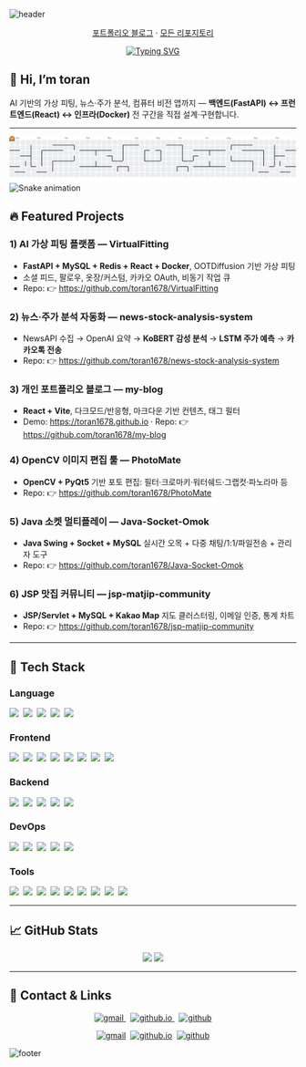 <!-- 헤더 배너 -->
![header](https://capsule-render.vercel.app/api?type=waving&color=0:16A085,50:27AE60,100:2ECC71&height=220&section=header&text=toran%20(Seonbin)&fontSize=48&fontColor=ffffff&desc=%EC%9D%BD%EA%B8%B0%20%EC%89%AC%EC%9A%B4%20%EC%BD%94%EB%93%9C%20%C2%B7%20%EC%8B%A0%EB%A2%B0%EA%B0%80%EB%8A%A5%ED%95%9C%20%EC%8B%9C%EC%8A%A4%ED%85%9C%20%C2%B7%20%EC%A6%90%EA%B1%B0%EC%9A%B4%20UX&descSize=15&descAlign=50&descAlignY=70)




<p align="center">
  <a href="https://toran1678.github.io/my-blog/">포트폴리오 블로그</a> ·
  <a href="https://github.com/toran1678?tab=repositories">모든 리포지토리</a>
</p>

<p align="center">
  <a href="https://readme-typing-svg.demolab.com">
    <img
      src="https://readme-typing-svg.demolab.com/?font=Fira+Code&weight=500&pause=1200&center=true&vCenter=true&width=640&lines=Build+things+people+use;Readable+code%2C+Reliable+systems%2C+Delightful+UX;Type-safe+frontends+%26+scalable+APIs;Ship+small%2C+learn+fast&v=2"
      alt="Typing SVG"
    />
  </a>
</p>

## 👋 Hi, I’m **toran**  
AI 기반의 가상 피팅, 뉴스·주가 분석, 컴퓨터 비전 앱까지 — **백엔드(FastAPI) ↔ 프런트엔드(React) ↔ 인프라(Docker)** 전 구간을 직접 설계·구현합니다.  

---

<picture>
  <source media="(prefers-color-scheme: dark)" srcset="https://raw.githubusercontent.com/toran1678/toran1678/output/pacman-contribution-graph-dark.svg">
  <source media="(prefers-color-scheme: light)" srcset="https://raw.githubusercontent.com/toran1678/toran1678/output/pacman-contribution-graph.svg">
  <img alt="pacman contribution graph" src="https://raw.githubusercontent.com/toran1678/toran1678/output/pacman-contribution-graph.svg">
</picture>

<img src="https://raw.githubusercontent.com/toran1678/toran1678/output/snake.svg" alt="Snake animation" />

## 🔥 Featured Projects

### 1) AI 가상 피팅 플랫폼 — **VirtualFitting**
- **FastAPI + MySQL + Redis + React + Docker**, OOTDiffusion 기반 가상 피팅
- 소셜 피드, 팔로우, 옷장/커스텀, 카카오 OAuth, 비동기 작업 큐  
- Repo: 👉 <https://github.com/toran1678/VirtualFitting>

### 2) 뉴스·주가 분석 자동화 — **news-stock-analysis-system**
- NewsAPI 수집 → OpenAI 요약 → **KoBERT 감성 분석** → **LSTM 주가 예측** → **카카오톡 전송**
- Repo: 👉 <https://github.com/toran1678/news-stock-analysis-system>

### 3) 개인 포트폴리오 블로그 — **my-blog**
- **React + Vite**, 다크모드/반응형, 마크다운 기반 컨텐츠, 태그 필터  
- Demo: <https://toran1678.github.io> · Repo: 👉 <https://github.com/toran1678/my-blog>

### 4) OpenCV 이미지 편집 툴 — **PhotoMate**
- **OpenCV + PyQt5** 기반 포토 편집: 필터·크로마키·워터쉐드·그랩컷·파노라마 등
- Repo: 👉 <https://github.com/toran1678/PhotoMate>

### 5) Java 소켓 멀티플레이 — **Java-Socket-Omok**
- **Java Swing + Socket + MySQL** 실시간 오목 + 다중 채팅/1:1/파일전송 + 관리자 도구
- Repo: 👉 <https://github.com/toran1678/Java-Socket-Omok>

### 6) JSP 맛집 커뮤니티 — **jsp-matjip-community**
- **JSP/Servlet + MySQL + Kakao Map** 지도 클러스터링, 이메일 인증, 통계 차트
- Repo: 👉 <https://github.com/toran1678/jsp-matjip-community>

---

## 🧰 Tech Stack

### Language
<p>
  <img src="https://img.shields.io/badge/TypeScript-3178C6?style=for-the-badge&logo=typescript&logoColor=white" />&nbsp;
  <img src="https://img.shields.io/badge/JavaScript-F7DF1E?style=for-the-badge&logo=javascript&logoColor=black" />&nbsp;
  <img src="https://img.shields.io/badge/Python-3776AB?style=for-the-badge&logo=python&logoColor=white" />&nbsp;
  <img src="https://img.shields.io/badge/Java-ED8B00?style=for-the-badge&logo=openjdk&logoColor=white" />&nbsp;
  <img src="https://img.shields.io/badge/C-A8B9CC?style=for-the-badge&logo=c&logoColor=white" />
</p>

### Frontend
<p>
  <img src="https://img.shields.io/badge/React-20232A?style=for-the-badge&logo=react&logoColor=61DAFB" />&nbsp;
  <img src="https://img.shields.io/badge/Next.js-000000?style=for-the-badge&logo=nextdotjs&logoColor=white" />&nbsp;
  <img src="https://img.shields.io/badge/Vite-646CFF?style=for-the-badge&logo=vite&logoColor=white" />&nbsp;
  <img src="https://img.shields.io/badge/HTML-E34F26?style=for-the-badge&logo=html5&logoColor=white" />&nbsp;
  <img src="https://img.shields.io/badge/CSS-1572B6?style=for-the-badge&logo=css3&logoColor=white" />&nbsp;
  <img src="https://img.shields.io/badge/Sass-CC6699?style=for-the-badge&logo=sass&logoColor=white" />&nbsp;
  <img src="https://img.shields.io/badge/Tailwind%20CSS-06B6D4?style=for-the-badge&logo=tailwindcss&logoColor=white" />&nbsp;
  <img src="https://img.shields.io/badge/Responsive%20Design-FF6A88?style=for-the-badge" />
</p>

### Backend
<p>
  <img src="https://img.shields.io/badge/Node.js-339933?style=for-the-badge&logo=nodedotjs&logoColor=white" />&nbsp;
  <img src="https://img.shields.io/badge/Express-000000?style=for-the-badge&logo=express&logoColor=white" />&nbsp;
  <img src="https://img.shields.io/badge/FastAPI-009688?style=for-the-badge&logo=fastapi&logoColor=white" />&nbsp;
  <img src="https://img.shields.io/badge/RESTful%20API-FE7A16?style=for-the-badge" />&nbsp;
  <img src="https://img.shields.io/badge/GraphQL-E10098?style=for-the-badge&logo=graphql&logoColor=white" />
</p>

### DevOps
<p>
  <img src="https://img.shields.io/badge/Docker-2496ED?style=for-the-badge&logo=docker&logoColor=white" />&nbsp;
  <img src="https://img.shields.io/badge/Redis-DC382D?style=for-the-badge&logo=redis&logoColor=white" />&nbsp;
  <img src="https://img.shields.io/badge/Git-F05032?style=for-the-badge&logo=git&logoColor=white" />&nbsp;
  <img src="https://img.shields.io/badge/GitHub-181717?style=for-the-badge&logo=github&logoColor=white" />&nbsp;
  <img src="https://img.shields.io/badge/CI%2FCD-0A66C2?style=for-the-badge" />
</p>

### Tools
<p>
  <img src="https://img.shields.io/badge/Figma-F24E1E?style=for-the-badge&logo=figma&logoColor=white" />&nbsp;
  <img src="https://img.shields.io/badge/Blender-F5792A?style=for-the-badge&logo=blender&logoColor=white" />&nbsp;
  <img src="https://img.shields.io/badge/VS%20Code-007ACC?style=for-the-badge&logo=visualstudiocode&logoColor=white" />&nbsp;
  <img src="https://img.shields.io/badge/Webpack-8DD6F9?style=for-the-badge&logo=webpack&logoColor=1b1b1b" />&nbsp;
  <img src="https://img.shields.io/badge/UI%2FUX-9B59B6?style=for-the-badge" />&nbsp;
  <img src="https://img.shields.io/badge/Git-F05032?style=for-the-badge&logo=git&logoColor=white" />&nbsp;
  <img src="https://img.shields.io/badge/GitHub-181717?style=for-the-badge&logo=github&logoColor=white" />&nbsp;
  <img src="https://img.shields.io/badge/Notion-000000?style=for-the-badge&logo=notion&logoColor=white" />&nbsp;
  <img src="https://img.shields.io/badge/Obsidian-7C3AED?style=for-the-badge&logo=obsidian&logoColor=white" />
</p>

---

## 📈 GitHub Stats

<p align="center">
  <img src="https://github-readme-stats.vercel.app/api?username=toran1678&show_icons=true&theme=radical" height="160" />
  <img src="https://github-readme-stats.vercel.app/api/top-langs/?username=toran1678&layout=compact&theme=radical" height="160" />
</p>

---

## 💬 Contact & Links
<p align="center">
  <!-- Gmail -->
  <a href="mailto:toran16784@gmail.com" title="Email">
    <img src="https://img.shields.io/badge/Gmail-D14836?style=for-the-badge&logo=gmail&logoColor=white" alt="gmail"/>
  </a>&nbsp;
  <!-- GitHub Pages (github.io 포트폴리오) -->
  <a href="https://toran1678.github.io/my-blog/" title="Portfolio (github.io)">
    <img src="https://img.shields.io/badge/github.io-222222?style=for-the-badge&logo=github&logoColor=white" alt="github.io"/>
  </a>&nbsp;
  <!-- GitHub 프로필 -->
  <a href="https://github.com/toran1678" title="GitHub Profile">
    <img src="https://img.shields.io/badge/GitHub-181717?style=for-the-badge&logo=github&logoColor=white" alt="github"/>
  </a>
</p>

<p align="center">
  <a href="mailto:toran16784@gmail.com" title="Email"><img src="https://img.shields.io/badge/Gmail-D14836?style=for-the-badge&logo=gmail&logoColor=white" alt="gmail"/></a>&nbsp;
  <a href="https://toran1678.github.io/my-blog/" title="Portfolio (github.io)"><img src="https://img.shields.io/badge/github.io-222222?style=for-the-badge&logo=github&logoColor=white" alt="github.io"/></a>&nbsp;
  <a href="https://github.com/toran1678" title="GitHub Profile"><img src="https://img.shields.io/badge/GitHub-181717?style=for-the-badge&logo=github&logoColor=white" alt="github"/></a>
</p>

<!-- 푸터 배너 -->
![footer](https://capsule-render.vercel.app/api?type=waving&color=0:91EAE4,50:86A8E7,100:7F7FD5&height=120&section=footer)
